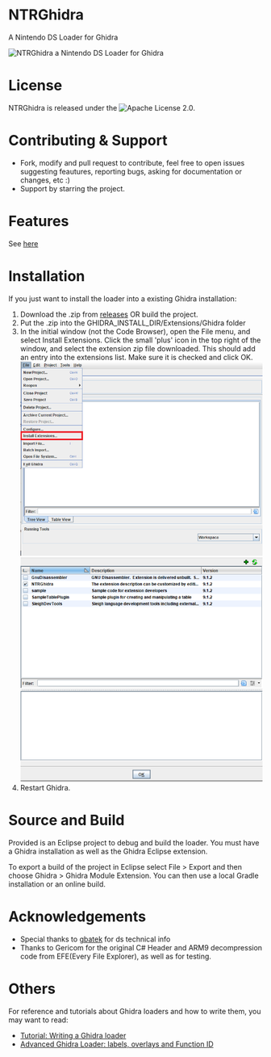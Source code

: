 # NTRGhidra
A Nintendo DS Loader for Ghidra

![NTRGhidra a Nintendo DS Loader for Ghidra](https://user-images.githubusercontent.com/16199912/56060896-12690380-5d36-11e9-802e-8c7e70cd481e.png)

# License
NTRGhidra is released under the ![Apache License 2.0](https://github.com/pedro-javierf/NTRGhidra/blob/master/LICENSE).

# Contributing & Support
* Fork, modify and pull request to contribute, feel free to open issues suggesting feautures, reporting bugs, asking for documentation or changes, etc :) 
* Support by starring the project.

# Features
See [here](https://github.com/pedro-javierf/NTRGhidra/projects/1)

# Installation
If you just want to install the loader into a existing Ghidra installation:

1. Download the .zip from [releases](https://github.com/pedro-javierf/NTRGhidra/releases) OR build the project.
2. Put the .zip into the GHIDRA_INSTALL_DIR/Extensions/Ghidra folder
3. In the initial window (not the Code Browser), open the File menu, and select Install Extensions. Click the small 'plus' icon in the top right of the window, and select the extension zip file downloaded. This should add an entry into the extensions list. Make sure it is checked and click OK.
![Step 1](install1.png)
![Step 2](install2.PNG)
4. Restart Ghidra.

# Source and Build
Provided is an Eclipse project to debug and build the loader. You must have a Ghidra installation as well as the Ghidra Eclipse extension.

To export a build of the project in Eclipse select File > Export and then choose Ghidra > Ghidra Module Extension. You can then use a local Gradle installation or an online build.

# Acknowledgements
* Special thanks to [gbatek](https://problemkaputt.de/gbatek.htm) for ds technical info
* Thanks to Gericom for the original C# Header and ARM9 decompression code from EFE(Every File Explorer), as well as for testing.

# Others
For reference and tutorials about Ghidra loaders and how to write them, you may want to read:
* [Tutorial: Writing a Ghidra loader](https://pedro-javierf.github.io/devblog/tutorialwritingaghidraloader/)
* [Advanced Ghidra Loader: labels, overlays and Function ID](https://pedro-javierf.github.io/devblog/advancedghidraloader/)
